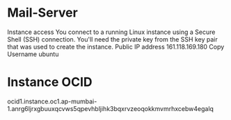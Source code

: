 # Mail-Server
Instance access
You connect to a running Linux instance using a Secure Shell (SSH) connection. You'll need the private key from the SSH key pair that was used to create the instance.
Public IP address 161.118.169.180
Copy
Username
ubuntu
# Instance OCID
ocid1.instance.oc1.ap-mumbai-1.anrg6ljrxgbuuxqcvws5qpevhbljihk3bqxrvzeoqokkmvmrhxcebw4egalq
